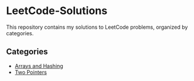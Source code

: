 # LeetCode-Solutions

This repository contains my solutions to LeetCode problems, organized by categories.

## Categories
- [Arrays and Hashing](/Arrays%20and%20Hashing)
- [Two Pointers](/Two%20Pointers)
